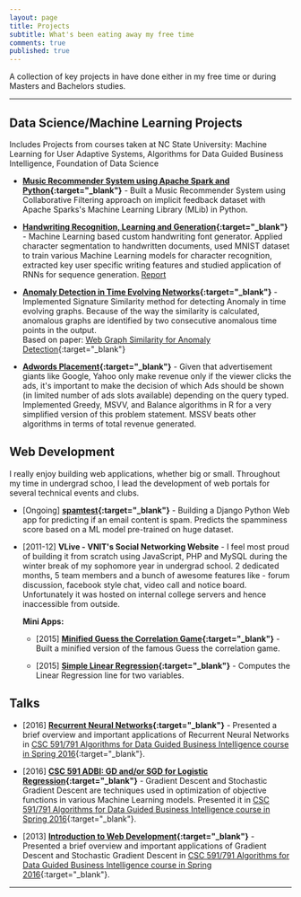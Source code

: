 ```yaml
---
layout: page
title: Projects
subtitle: What's been eating away my free time
comments: true
published: true
---
```


A collection of key projects in have done either in my free time or during Masters and Bachelors studies. 

---

## Data Science/Machine Learning Projects

Includes Projects from courses taken at NC State University: Machine Learning for User Adaptive Systems, Algorithms for Data Guided Business Intelligence, Foundation of Data Science

-  **[Music Recommender System using Apache Spark and Python](https://github.com/shahrajat/Data-Science/tree/master/music-recommender){:target="_blank"}** - Built a Music Recommender System using Collaborative Filtering approach on implicit feedback dataset with Apache Sparks's Machine Learning Library (MLib) in Python.

-  **[Handwriting Recognition, Learning and Generation](https://github.com/shahrajat/Data-Science/tree/master/music-recommender){:target="_blank"}** - Machine Learning based custom handwriting font generator. Applied character segmentation to handwritten documents, used MNIST dataset to train various Machine Learning models for character recognition, extracted key user specific writing features and studied application of RNNs for sequence generation.
[Report](shahrajat.github.io/assets/CSC_591_ML_Handwriting.pdf)

-  **[Anomaly Detection in Time Evolving Networks](https://github.com/shahrajat/Data-Science/tree/master/anomaly-detection){:target="_blank"}** - Implemented Signature Similarity method for detecting Anomaly in time evolving graphs.  Because of the way the similarity is calculated, anomalous graphs are identified by two consecutive anomalous time points in the output.<br/>
Based on paper: [Web Graph Similarity for Anomaly Detection](http://ilpubs.stanford.edu:8090/836/2/webgraph_similarity.pdf){:target="_blank"}

-  **[Adwords Placement](https://github.com/shahrajat/Data-Science/tree/master/adwords-placement){:target="_blank"}** - Given that advertisement giants like Google, Yahoo only make revenue only if the viewer clicks the ads, it's important to make the decision of which Ads should be shown (in limited number of ads slots available) depending on the query typed. Implemented Greedy, MSVV, and Balance algorithms in R for a very simplified version of this problem statement. MSSV beats other algorithms in terms of total revenue generated.

## Web Development

I really enjoy building web applications, whether big or small. Throughout my time in undergrad schoo, I lead the development of web portals for several technical events and clubs.

- [Ongoing] **[spamtest](https://spamtest.herokuapp.com/){:target="_blank"}** - Building a Django Python Web app for predicting if an email content is spam. Predicts the spamminess score based on a ML model pre-trained on huge dataset.

- [2011-12] **VLive - VNIT's Social Networking Website** - I feel most proud of building it from scratch using JavaScript, PHP and MySQL during the winter break of my sophomore year in undergrad school. 2 dedicated months, 5 team members and a bunch of awesome features like - forum discussion, facebook style chat, video call and notice board. Unfortunately it was hosted on internal college servers and hence inaccessible from outside.

    **Mini Apps:**
    
     - [2015] **[Minified Guess the Correlation Game](http://shahrajat.com/assets/apps/guess-the-correlation.html?#){:target="_blank"}** - Built a minified version of the famous Guess the correlation game.

     - [2015] **[Simple Linear Regression](http://shahrajat.com/assets/apps/simple-linear-regression.html?#){:target="_blank"}** - Computes the Linear Regression line for two variables.

## Talks

- [2016] **[Recurrent Neural Networks](https://docs.google.com/presentation/d/1-Y3rc-Y1jryat7kkzpZStoprk2dc4fVnpmezkAcrv-c/pub?start=false&loop=false&delayms=10000&slide=id.g11048b17a6_0_51){:target="_blank"}** - Presented a brief overview and important applications of Recurrent Neural Networks in [CSC 591/791 Algorithms for Data Guided Business Intelligence course in Spring 2016](https://engineeringonline.ncsu.edu/onlinecourses/coursemarketing/SPR-2016/CSC591-791.html){:target="_blank"}.

- [2016] **[CSC 591 ADBI: GD and/or SGD for Logistic Regression](https://docs.google.com/presentation/d/1ViSaw_DzYXfKMjt6JBoN1RbgIRVCkNj2q5XAG3wjPFU/pub?start=false&loop=false&delayms=10000){:target="_blank"}** - Gradient Descent and Stochastic Gradient Descent are techniques used in optimization of objective functions in various Machine Learning models. Presented it in [CSC 591/791 Algorithms for Data Guided Business Intelligence course in Spring 2016](https://engineeringonline.ncsu.edu/onlinecourses/coursemarketing/SPR-2016/CSC591-791.html){:target="_blank"}.

- [2013] 
**[Introduction to Web Development](http://www.slideshare.net/rajatsshah/introduction-to-web-designing){:target="_blank"}** - Presented a brief overview and important applications of Gradient Descent and Stochastic Gradient Descent in [CSC 591/791 Algorithms for Data Guided Business Intelligence course in Spring 2016](https://engineeringonline.ncsu.edu/onlinecourses/coursemarketing/SPR-2016/CSC591-791.html){:target="_blank"}.


---
